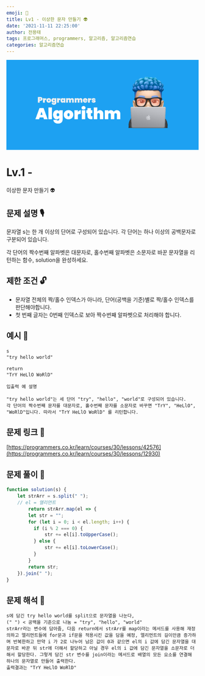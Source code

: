 ```yaml
---
emoji: 🥸
title: Lv1 - 이상한 문자 만들기 👽
date: '2021-11-11 22:25:00'
author: 전용태
tags: 프로그래머스, programmers, 알고리즘, 알고리즘연습
categories: 알고리즘연습
---
```


![img_a.png](img_a.png)

# Lv.1 - 
이상한 문자 만들기 👽

## **문제 설명 🎙**

문자열 s는 한 개 이상의 단어로 구성되어 있습니다. 
각 단어는 하나 이상의 공백문자로 구분되어 있습니다. 

각 단어의 짝수번째 알파벳은 대문자로, 홀수번째 알파벳은 소문자로 바꾼 
문자열을 리턴하는 함수, solution을 완성하세요.

## **제한 조건 🔓**

- 문자열 전체의 짝/홀수 인덱스가 아니라, 단어(공백을 기준)별로 
짝/홀수 인덱스를 판단해야합니다.
- 첫 번째 글자는 0번째 인덱스로 보아 짝수번째 알파벳으로 처리해야 합니다.

## 예시 👀

```
s
"try hello world"
```

```
return
"TrY HeLlO WoRlD"
```

```
입출력 예 설명

"try hello world"는 세 단어 "try", "hello", "world"로 구성되어 있습니다. 
각 단어의 짝수번째 문자를 대문자로, 홀수번째 문자를 소문자로 바꾸면 "TrY", "HeLlO", "WoRlD"입니다. 따라서 "TrY HeLlO WoRlD" 를 리턴합니다.
```

## 문제 링크 📎

[https://programmers.co.kr/learn/courses/30/lessons/42576](https://programmers.co.kr/learn/courses/30/lessons/12930)

## 문제 풀이 🤔

```jsx
function solution(s) {
    let strArr = s.split(" ");
    // el = 엘리먼트
		return strArr.map(el => {
        let str = "";
        for (let i = 0; i < el.length; i++) {
          if (i % 2 === 0) {
              str += el[i].toUpperCase(); 
          } else {
              str += el[i].toLowerCase(); 
          }
        }
        return str;
    }).join(" ");
}
```

## 문제 해석 🥸

```
s에 담긴 try hello world를 split으로 문자열을 나눈다,
(" ") < 공백을 기준으로 나눔 = "try", "hello", "world"
strArr라는 변수에 담아줌, 다음 return에서 strArr를 map이라는 메서드를 사용해 재정의하고 엘리먼트들에 for문과 if문을 적용시킨 값을 담을 예정, 엘리먼트의 길이만큼 증가하며 반복한하고 만약 i 가 2로 나누어 남은 값이 0과 같으면 el의 i 값에 담긴 문자열을 대문자로 바꾼 뒤 str에 더해서 할당하고 아닐 경우 el의 i 값에 담긴 문자열을 소문자로 더해서 할당한다. 그렇게 담긴 str 변수를 join이라는 메서드로 배열의 모든 요소를 연결해 하나의 문자열로 만들어 출력한다.
출력결과는 "TrY HeLlO WoRlD"
```

<br />
<br />